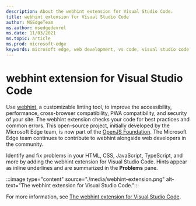 ```yaml
---
description: About the webhint extension for Visual Studio Code.
title: webhint extension for Visual Studio Code
author: MSEdgeTeam
ms.author: msedgedevrel
ms.date: 11/03/2021
ms.topic: article
ms.prod: microsoft-edge
keywords: microsoft edge, web development, vs code, visual studio code, webhint
---
```

# webhint extension for Visual Studio Code

Use [webhint](https://webhint.io), a customizable linting tool, to improve the accessibility, performance, cross-browser compatibility, PWA compatibility, and security of your site.  The webhint extension checks your code for best practices and common errors. This open-source project, initially developed by the Microsoft Edge team, is now part of the [OpenJS Foundation](https://openjsf.org).  The Microsoft Edge team continues to contribute to webhint alongside web developers in the community.

Identify and fix problems in your HTML, CSS, JavaScript, TypeScript, and more by adding the webhint extension for Visual Studio Code.  Hints appear as inline underlines and are summarized in the **Problems** pane.

:::image type="content" source="./media/webhint-extension.png" alt-text="The webhint extension for Visual Studio Code.":::

For more information, see [The webhint extension for Visual Studio Code](../visual-studio-code/webhint.md).
